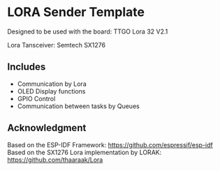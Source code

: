 # LORA Sender Template
Designed to be used with the board: TTGO Lora 32 V2.1

Lora Tansceiver: Semtech SX1276

## Includes
- Communication by Lora
- OLED Display functions
- GPIO Control
- Communication between tasks by Queues

## Acknowledgment
Based on the ESP-IDF Framework:  https://github.com/espressif/esp-idf   
Based on the SX1276 Lora implementation by LORAK: 
https://github.com/thaaraak/Lora
